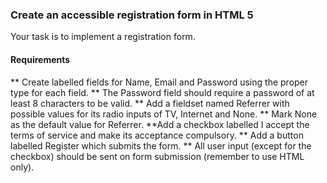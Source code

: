 ### Create an accessible registration form in HTML 5
Your task is to implement a registration form.
#### Requirements

** Create labelled fields for Name, Email and Password using the 
proper type for each field.
** The Password field should require a password of at least 8 
characters to be valid.
** Add a fieldset named Referrer with possible values for its radio 
inputs of TV, Internet and None.
** Mark None as the default value for Referrer.
**Add a checkbox labelled I accept the terms of service and make its 
acceptance compulsory.
** Add a button labelled Register which submits the form.
** All user input (except for the checkbox) should be sent on form 
submission (remember to use HTML only).
